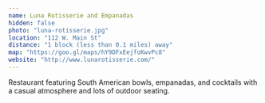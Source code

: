 ```yaml
---
name: Luna Rotisserie and Empanadas
hidden: false
photo: "luna-rotisserie.jpg"
location: "112 W. Main St"
distance: "1 block (less than 0.1 miles) away"
map: "https://goo.gl/maps/hY9DFxEejfoKwvPc8"
website: "http://www.lunarotisserie.com/"
---
```


Restaurant featuring South American bowls, empanadas, and cocktails with a casual atmosphere and lots of outdoor seating.
